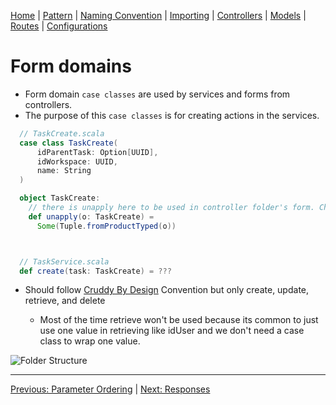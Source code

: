 [Home](Home) | [Pattern](Style-Guide/Pattern) | [Naming Convention](Style-Guide/Naming-Convention) | [Importing](Style-Guide/Importing) | [Controllers](Style-Guide/Controllers) | [Models](Style-Guide/Models) | [Routes](Style-Guide/routes) | [Configurations](Style-Guide/Configurations)

# Form domains
- Form domain `case classes` are used by services and forms from controllers.
- The purpose of this `case classes` is for creating actions in the services.

```scala
  // TaskCreate.scala
  case class TaskCreate(
      idParentTask: Option[UUID],
      idWorkspace: UUID,
      name: String
  )

  object TaskCreate:
    // there is unapply here to be used in controller folder's form. Check Forms in controller's wiki
    def unapply(o: TaskCreate) = 
      Some(Tuple.fromProductTyped(o))



  // TaskService.scala
  def create(task: TaskCreate) = ???

```

- Should follow [Cruddy By Design](Style-Guide/Controller/Cruddy-By-Design) Convention but only create, update, retrieve, and delete

   - Most of the time retrieve won't be used because its common to just use one value in retrieving like idUser and we don't need a case class to wrap one value.

![Folder Structure](uploads/1d891930b6e1a8b9ebcc919f972d0de0/image.png)

---
[Previous: Parameter Ordering](Style-Guide/Models/Domain/Parameter-Ordering) | [Next: Responses](Style-Guide/Models/Domain/Responses)